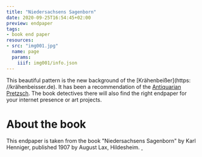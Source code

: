 ```yaml
---
title: "Niedersachsens Sagenborn"
date: 2020-09-25T16:54:45+02:00
preview: endpaper
tags:
- book end paper
resources:
- src: "img001.jpg"
  name: page
  params:
    iiif: img001/info.json
---
```

This beautiful pattern is the new background of the [Krähenbeißer](https: //krähenbeisser.de). It has been a recommendation of the [Antiquarian Pretzsch](https://antiquariat-pretzsch.de/). The book detectives there will also find the right endpaper for your internet presence or art projects.

# About the book

This endpaper is taken from the book  "Niedersachsens Sagenborn" by Karl Henniger, published 1907 by August Lax, Hildesheim. <a class="worldcat" href="http://www.worldcat.org/oclc/903072932">&nbsp;</a>
